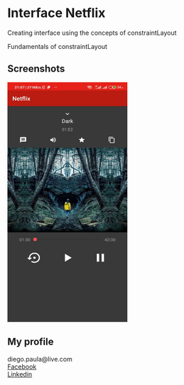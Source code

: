 # Interface Netflix
 Creating interface using the concepts of constraintLayout
 
<p>Fundamentals of constraintLayout</p>

<h2>Screenshots</h2>

<img src="https://github.com/diegobpaula/interface-netflix/blob/master/screenshots/printscreen.jpg?raw=true" width="270" height="540" style="max-width:100%;"> 
                                                                                                                                                          
<h2>My profile</h2>
diego.paula@live.com <br>
<a href="https://www.facebook.com/diegobpaula">Facebook</a><br>
<a href="https://www.linkedin.com/in/diegobpaula/">Linkedin</a>


